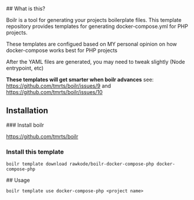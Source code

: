 ## What is this?

Boilr is a tool for generating your projects boilerplate files. This template repository provides templates for generating docker-compose.yml for PHP projects.

These templates are configued based on MY personal opinion on how docker-compose works best for PHP projects

After the YAML files are generated, you may need to tweak slightly (Node entrypoint, etc)

**These templates will get smarter when boilr advances**
see: https://github.com/tmrts/boilr/issues/9 and https://github.com/tmrts/boilr/issues/10

## Installation

### Install boilr

https://github.com/tmrts/boilr

### Install this template

`boilr template download rawkode/boilr-docker-compose-php docker-compose-php`

## Usage

`boilr template use docker-compose-php <project name>`

